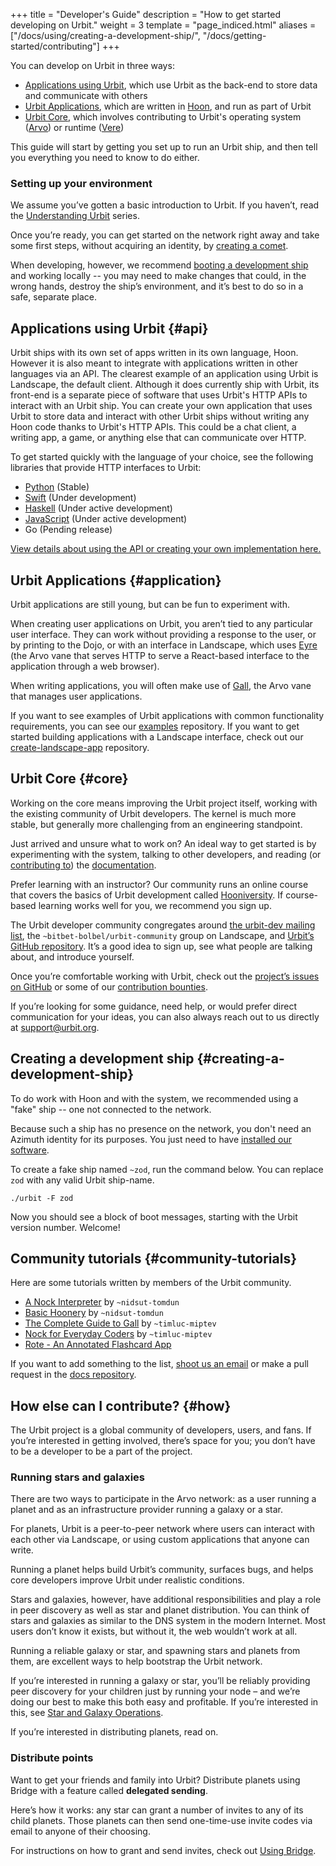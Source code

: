 +++
title = "Developer's Guide"
description = "How to get started developing on Urbit."
weight = 3
template = "page_indiced.html"
aliases = ["/docs/using/creating-a-development-ship/", "/docs/getting-started/contributing"]
+++

You can develop on Urbit in three ways:

- [Applications using Urbit](#api), which use Urbit as the back-end to store data and communicate with others
- [Urbit Applications](#application), which are written in [Hoon](/docs/glossary/hoon/), and run as part of Urbit
- [Urbit Core](#core), which involves contributing to Urbit's operating system ([Arvo](https://github.com/urbit/urbit/tree/master/pkg/arvo)) or runtime ([Vere](https://github.com/urbit/urbit/tree/master/pkg/urbit))

This guide will start by getting you set up to run an Urbit ship, and then tell you everything you need to know to do either.

### Setting up your environment

We assume you’ve gotten a basic introduction to Urbit. If you haven’t, read the [Understanding Urbit](@/understanding-urbit/_index.md) series.

Once you’re ready, you can get started on the network right away and take some first steps, without acquiring an identity, by [creating a comet](@/using/install.md#comet).

When developing, however, we recommend [booting a development ship](#creating-a-development-ship) and working locally -- you may need to make changes that could, in the wrong hands, destroy the ship’s environment, and it’s best to do so in a safe, separate place.

## Applications using Urbit {#api}

Urbit ships with its own set of apps written in its own language, Hoon. However it is also meant to integrate with applications written in other languages via an API. The clearest example of an application using Urbit is Landscape, the default client. Although it does currently ship with Urbit, its front-end is a separate piece of software that uses Urbit's HTTP APIs to interact with an Urbit ship. You can create your own application that uses Urbit to store data and interact with other Urbit ships without writing any Hoon code thanks to Urbit's HTTP APIs. This could be a chat client, a writing app, a game, or anything else that can communicate over HTTP.

To get started quickly with the language of your choice, see the following libraries that provide HTTP interfaces to Urbit:

 - [Python](https://github.com/baudtack/urlock-py) (Stable)
 - [Swift](https://github.com/dclelland/UrsusAirlock) (Under development)
 - [Haskell](https://github.com/bsima/urbit-airlock) (Under active development)
 - [JavaScript](https://www.npmjs.com/package/urbit) (Under active development)
 - Go (Pending release)

[View details about using the API or creating your own implementation here.](/using/integrating-api/)

## Urbit Applications {#application}

Urbit applications are still young, but can be fun to experiment with.

When creating user applications on Urbit, you aren’t tied to any particular user interface. They can work without providing a response to the user, or by printing to the Dojo, or with an interface in Landscape, which uses [Eyre](@/docs/arvo/eyre/eyre.md) (the Arvo vane that serves HTTP to serve a React-based interface to the application through a web browser).

When writing applications, you will often make use of [Gall](@/docs/hoon/hoon-school/gall.md), the Arvo vane that manages user applications.

If you want to see examples of Urbit applications with common functionality requirements, you can see our [examples](https://github.com/urbit/examples) repository. If you want to get started building applications with a Landscape interface, check out our [create-landscape-app](https://github.com/urbit/create-landscape-app) repository.

## Urbit Core {#core}

Working on the core means improving the Urbit project itself, working with the existing community of Urbit developers. The kernel is much more stable, but generally more challenging from an engineering standpoint.

Just arrived and unsure what to work on? An ideal way to get started is by experimenting with the system, talking to other developers, and reading (or [contributing to](https://github.com/urbit/docs)) the [documentation](/docs/).

Prefer learning with an instructor? Our community runs an online course that covers the basics of Urbit development called [Hooniversity](https://hooniversity.org/). If course-based learning works well for you, we recommend you sign up.

The Urbit developer community congregates around [the urbit-dev mailing list](https://groups.google.com/a/urbit.org/forum/#!forum/dev), the `~bitbet-bolbel/urbit-community` group on Landscape, and [Urbit’s GitHub repository](https://github.com/urbit/urbit). It’s a good idea to sign up, see what people are talking about, and introduce yourself.

Once you’re comfortable working with Urbit, check out the [project’s issues on GitHub](https://github.com/urbit/urbit/issues) or some of our [contribution bounties](https://grants.urbit.org/).

If you’re looking for some guidance, need help, or would prefer direct communication for your ideas, you can also always reach out to us directly at [support@urbit.org](mailto:support@urbit.org).

## Creating a development ship {#creating-a-development-ship}

To do work with Hoon and with the system, we recommended using a "fake" ship -- one not connected to the network.

Because such a ship has no presence on the network, you don't need an Azimuth identity for its purposes. You just need to have [installed our software](/using/install).

To create a fake ship named `~zod`, run the command below. You can replace `zod` with any valid Urbit ship-name.

```
./urbit -F zod
```

Now you should see a block of boot messages, starting with the Urbit version number. Welcome!

## Community tutorials {#community-tutorials}

Here are some tutorials written by members of the Urbit community.

- [A Nock Interpreter](https://jtobin.io/nock) by `~nidsut-tomdun`
- [Basic Hoonery](https://jtobin.io/basic-hoonery) by `~nidsut-tomdun`
- [The Complete Guide to
  Gall](https://github.com/timlucmiptev/gall-guide/blob/master/overview.md) by
  `~timluc-miptev`
- [Nock for Everyday Coders](https://blog.timlucmiptev.space/part1.html) by `~timluc-miptev`
- [Rote - An Annotated Flashcard App](https://github.com/lukechampine/rote)

If you want to add something to the list, [shoot us an email](mailto:support@urbit.org) or make a pull request in the [docs repository](https://github.com/urbit/docs).

## How else can I contribute? {#how}

The Urbit project is a global community of developers, users, and fans. If you’re interested in getting involved, there’s space for you; you don’t have to be a developer to be a part of the project.

### Running stars and galaxies

There are two ways to participate in the Arvo network: as a user running a planet and as an infrastructure provider running a galaxy or a star.

For planets, Urbit is a peer-to-peer network where users can interact with each other via Landscape, or using custom applications that anyone can write.

Running a planet helps build Urbit’s community, surfaces bugs, and helps core developers improve Urbit under realistic conditions.

Stars and galaxies, however, have additional responsibilities and play a role in peer discovery as well as star and planet distribution. You can think of stars and galaxies as similar to the DNS system in the modern Internet. Most users don’t know it exists, but without it, the web wouldn’t work at all.

Running a reliable galaxy or star, and spawning stars and planets from them, are excellent ways to help bootstrap the Urbit network.

If you’re interested in running a galaxy or star, you’ll be reliably providing peer discovery for your children just by running your node – and we’re doing our best to make this both easy and profitable. If you’re interested in this, see [Star and Galaxy Operations](@/using/os/stars-and-galaxies.md).

If you’re interested in distributing planets, read on.

### Distribute points

Want to get your friends and family into Urbit? Distribute planets using Bridge with a feature called **delegated sending**.

Here’s how it works: any star can grant a number of invites to any of its child planets. Those planets can then send one-time-use invite codes via email to anyone of their choosing.

For instructions on how to grant and send invites, check out [Using Bridge](@/using/id/using-bridge.md).
